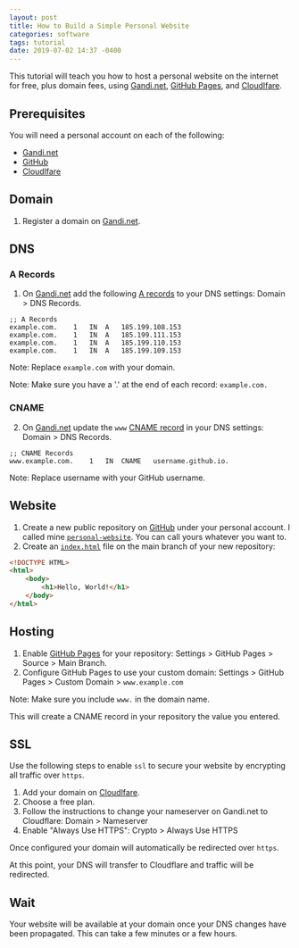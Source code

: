 ```yaml
---
layout: post
title: How to Build a Simple Personal Website
categories: software
tags: tutorial
date: 2019-07-02 14:37 -0400
---
```


This tutorial will teach you how to host a personal website on the internet for free, plus domain fees, using [Gandi.net](https://admin.gandi.net), [GitHub Pages](https://pages.github.com/), and [Cloudlfare](https://cloudflare.com/).

## Prerequisites

You will need a personal account on each of the following:

- [Gandi.net](https://admin.gandi.net)
- [GitHub](https://github.com/)
- [Cloudlfare](https://cloudflare.com/)

## Domain

1. Register a domain on [Gandi.net](https://www.gandi.net/).

## DNS

### A Records

1. On [Gandi.net](https://admin.gandi.net) add the following [A records](#a) to your DNS settings: Domain > DNS Records.

```text
;; A Records
example.com.    1   IN  A   185.199.108.153
example.com.    1   IN  A   185.199.111.153
example.com.    1   IN  A   185.199.110.153
example.com.    1   IN  A   185.199.109.153
```

Note: Replace `example.com` with your domain.

Note: Make sure you have a '.' at the end of each record: `example.com.`

### CNAME

2. On [Gandi.net](https://admin.gandi.net) update the `www` [CNAME record](#cname) in your DNS settings: Domain > DNS Records.

```text
;; CNAME Records
www.example.com.    1   IN  CNAME   username.github.io.
```

Note: Replace username with your GitHub username.

## Website

1. Create a new public repository on [GitHub](https://github.com/) under your personal account. I called mine [`personal-website`](https://github.com/tdstein/personal-website). You can call yours whatever you want to.
1. Create an [`index.html`](#index.html) file on the main branch of your new repository:

```html
<!DOCTYPE HTML>
<html>
    <body>
        <h1>Hello, World!</h1>
    </body>
</html>
```

## Hosting

1. Enable [GitHub Pages](https://pages.github.com/) for your repository: Settings > GitHub Pages > Source > Main Branch.
1. Configure GitHub Pages to use your custom domain: Settings > GitHub Pages > Custom Domain > `www.example.com`

Note: Make sure you include `www.` in the domain name.

This will create a CNAME record in your repository the value you entered.

## SSL

Use the following steps to enable `ssl` to secure your website by encrypting all traffic over `https`.

1. Add your domain on [Cloudlfare](https://cloudflare.com/).
1. Choose a free plan.
1. Follow the instructions to change your nameserver on Gandi.net to Cloudflare: Domain > Nameserver
1. Enable "Always Use HTTPS": Crypto > Always Use HTTPS

Once configured your domain will automatically be redirected over `https`.

At this point, your DNS will transfer to Cloudflare and traffic will be redirected.

## Wait

Your website will be available at your domain once your DNS changes have been propagated. This can take a few minutes or a few hours.

